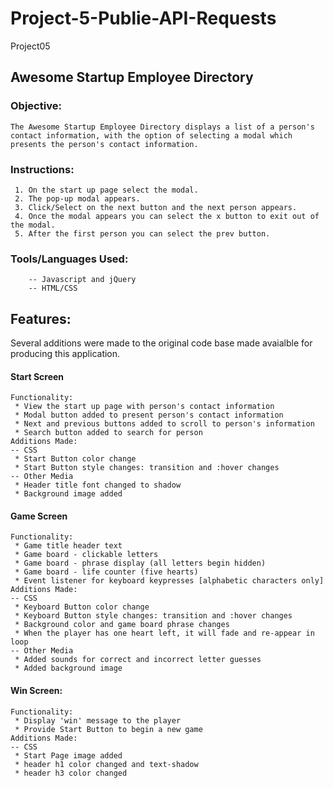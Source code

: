 # Project-5-Publie-API-Requests
 Project05

## Awesome Startup Employee Directory

### Objective:
```
The Awesome Startup Employee Directory displays a list of a person's contact information, with the option of selecting a modal which presents the person's contact information.
 ```
### Instructions:
 ```
  1. On the start up page select the modal.
  2. The pop-up modal appears.
  3. Click/Select on the next button and the next person appears.
  4. Once the modal appears you can select the x button to exit out of the modal.
  5. After the first person you can select the prev button.
```
 ### Tools/Languages Used:
```
    -- Javascript and jQuery
    -- HTML/CSS
```
## Features:
Several additions were made to the original code base made avaialble for producing this application.

#### Start Screen
```
Functionality:
 * View the start up page with person's contact information
 * Modal button added to present person's contact information
 * Next and previous buttons added to scroll to person's information
 * Search button added to search for person
Additions Made:
-- CSS
 * Start Button color change
 * Start Button style changes: transition and :hover changes
-- Other Media
 * Header title font changed to shadow
 * Background image added
```
#### Game Screen
```
Functionality:
 * Game title header text
 * Game board - clickable letters
 * Game board - phrase display (all letters begin hidden)
 * Game board - life counter (five hearts)
 * Event listener for keyboard keypresses [alphabetic characters only]
Additions Made:
-- CSS
 * Keyboard Button color change
 * Keyboard Button style changes: transition and :hover changes
 * Background color and game board phrase changes
 * When the player has one heart left, it will fade and re-appear in loop
-- Other Media
 * Added sounds for correct and incorrect letter guesses
 * Added background image
```
#### Win Screen:
```
Functionality:
 * Display 'win' message to the player
 * Provide Start Button to begin a new game
Additions Made:
-- CSS
 * Start Page image added
 * header h1 color changed and text-shadow
 * header h3 color changed
 ```
